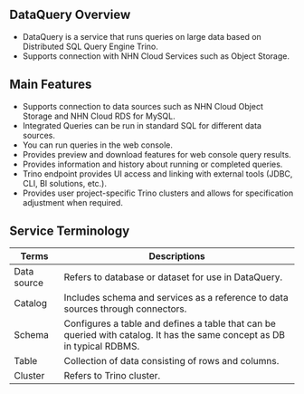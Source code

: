 ## DataQuery Overview

* DataQuery is a service that runs queries on large data based on Distributed SQL Query Engine Trino.
* Supports connection with NHN Cloud Services such as Object Storage.

## Main Features

* Supports connection to data sources such as NHN Cloud Object Storage and NHN Cloud RDS for MySQL.
* Integrated Queries can be run in standard SQL for different data sources.
* You can run queries in the web console.
* Provides preview and download features for web console query results.
* Provides information and history about running or completed queries.
* Trino endpoint provides UI access and linking with external tools (JDBC, CLI, BI solutions, etc.).
* Provides user project-specific Trino clusters and allows for specification adjustment when required.

## Service Terminology 

| Terms | Descriptions |
| --- | --- |
| Data source | Refers to database or dataset for use in DataQuery. |
| Catalog | Includes schema and services as a reference to data sources through connectors. |
| Schema | Configures a table and defines a table that can be queried with catalog. It has the same concept as DB in typical RDBMS. |
| Table | Collection of data consisting of rows and columns. |
| Cluster | Refers to Trino cluster. |